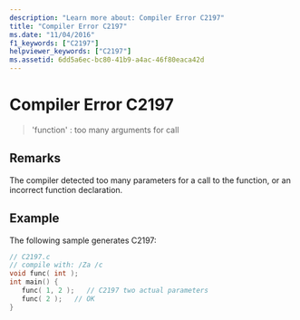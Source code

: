 ```yaml
---
description: "Learn more about: Compiler Error C2197"
title: "Compiler Error C2197"
ms.date: "11/04/2016"
f1_keywords: ["C2197"]
helpviewer_keywords: ["C2197"]
ms.assetid: 6dd5a6ec-bc80-41b9-a4ac-46f80eaca42d
---
```

# Compiler Error C2197

> 'function' : too many arguments for call

## Remarks

The compiler detected too many parameters for a call to the function, or an incorrect function declaration.

## Example

The following sample generates C2197:

```c
// C2197.c
// compile with: /Za /c
void func( int );
int main() {
   func( 1, 2 );   // C2197 two actual parameters
   func( 2 );   // OK
}
```
